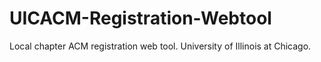 # UICACM-Registration-Webtool
Local chapter ACM registration web tool. University of Illinois at Chicago.
